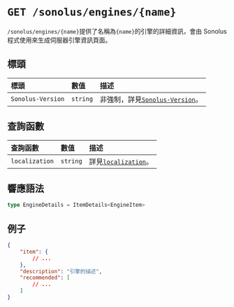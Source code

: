 # `GET /sonolus/engines/{name}`

`/sonolus/engines/{name}`提供了名稱為`{name}`的引擎的詳細資訊，會由 Sonolus 程式使用來生成伺服器引擎資訊頁面。

## 標頭

| 標頭              | 數值     | 描述                                                          |
| :---------------- | :------- | :------------------------------------------------------------ |
| `Sonolus-Version` | `string` | 非強制，詳見[`Sonolus-Version`](../headers/sonolus-version)。 |

## 查詢函數

| 查詢函數       | 數值     | 描述                                                     |
| :------------- | :------- | :------------------------------------------------------- |
| `localization` | `string` | 詳見[`localization`](../query-parameters/localization)。 |

## 響應語法

```ts
type EngineDetails = ItemDetails<EngineItem>
```

## 例子

```json
{
    "item": {
        // ...
    },
    "description": "引擎的描述",
    "recommended": [
        // ...
    ]
}
```
